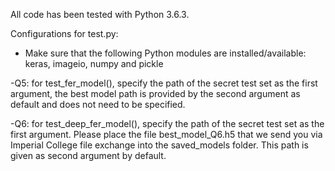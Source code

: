 All code has been tested with Python 3.6.3.

Configurations for test.py:
- Make sure that the following Python modules are installed/available: keras,
imageio, numpy and pickle

-Q5: for test_fer_model(), specify the path of the secret test set as
 the first argument, the best model path is provided by the second argument as
 default and does not need to be specified.

-Q6: for test_deep_fer_model(), specify the path of the secret test set as
 the first argument. Please place the file best_model_Q6.h5 that we send you via Imperial College file exchange into the saved_models folder. This path is given as second argument by default.
